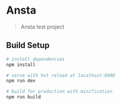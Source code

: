 # Ansta

> Ansta test project

## Build Setup

``` bash
# install dependencies
npm install

# serve with hot reload at localhost:8080
npm run dev

# build for production with minification
npm run build
```
